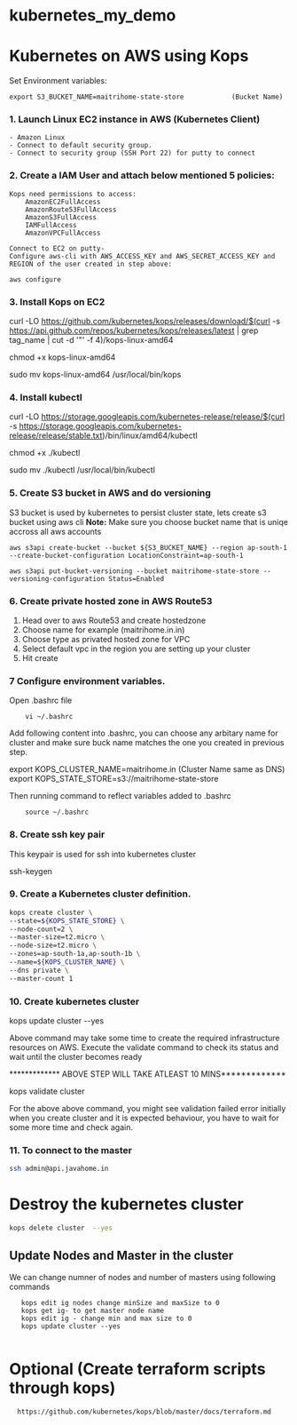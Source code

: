 # kubernetes_my_demo
# Kubernetes on AWS using Kops

Set Environment variables:
	
	export S3_BUCKET_NAME=maitrihome-state-store			(Bucket Name)


### 1. Launch Linux EC2 instance in AWS (Kubernetes Client)
	- Amazon Linux
	- Connect to default security group.
	- Connect to security group (SSH Port 22) for putty to connect
### 2. Create a IAM User and attach below mentioned 5 policies:
	Kops need permissions to access:
		AmazonEC2FullAccess
		AmazonRoute53FullAccess
		AmazonS3FullAccess
		IAMFullAccess
		AmazonVPCFullAccess
		
	Connect to EC2 on putty-	
	Configure aws-cli with AWS_ACCESS_KEY and AWS_SECRET_ACCESS_KEY and REGION of the user created in step above:

	aws configure
		
		
### 3. Install Kops on EC2

curl -LO https://github.com/kubernetes/kops/releases/download/$(curl -s https://api.github.com/repos/kubernetes/kops/releases/latest | grep tag_name | cut -d '"' -f 4)/kops-linux-amd64

chmod +x kops-linux-amd64

sudo mv kops-linux-amd64 /usr/local/bin/kops


### 4. Install kubectl

curl -LO https://storage.googleapis.com/kubernetes-release/release/$(curl -s https://storage.googleapis.com/kubernetes-release/release/stable.txt)/bin/linux/amd64/kubectl

chmod +x ./kubectl

sudo mv ./kubectl /usr/local/bin/kubectl

### 5. Create S3 bucket in AWS and do versioning
S3 bucket is used by kubernetes to persist cluster state, lets create s3 bucket using aws cli
**Note:**  Make sure you choose bucket name that is uniqe accross all aws accounts

	aws s3api create-bucket --bucket ${S3_BUCKET_NAME} --region ap-south-1 --create-bucket-configuration LocationConstraint=ap-south-1
	
	aws s3api put-bucket-versioning --bucket maitrihome-state-store --versioning-configuration Status=Enabled

### 6. Create private hosted zone in AWS Route53
 1. Head over to aws Route53 and create hostedzone
 2. Choose name for example (maitrihome.in.in)
 3. Choose type as privated hosted zone for VPC
 4. Select default vpc in the region you are setting up your cluster
 5. Hit create

### 7 Configure environment variables.
Open .bashrc file 
```
	vi ~/.bashrc
```
Add following content into .bashrc, you can choose any arbitary name for cluster and make sure buck name matches the one you created in previous step.

export KOPS_CLUSTER_NAME=maitrihome.in				(Cluster Name same as DNS)
export KOPS_STATE_STORE=s3://maitrihome-state-store

Then running command to reflect variables added to .bashrc
```
	source ~/.bashrc
```
### 8. Create ssh key pair
This keypair is used for ssh into kubernetes cluster

ssh-keygen

### 9. Create a Kubernetes cluster definition.
```sh
kops create cluster \
--state=${KOPS_STATE_STORE} \
--node-count=2 \
--master-size=t2.micro \
--node-size=t2.micro \
--zones=ap-south-1a,ap-south-1b \
--name=${KOPS_CLUSTER_NAME} \
--dns private \
--master-count 1
```

### 10. Create kubernetes cluster

kops update cluster --yes

Above command may take some time to create the required infrastructure resources on AWS. Execute the validate command to check its status and wait until the cluster becomes ready

************* ABOVE STEP WILL TAKE ATLEAST 10 MINS*************

kops validate cluster

For the above above command, you might see validation failed error initially when you create cluster and it is expected behaviour, you have to wait for some more time and check again.

### 11. To connect to the master
```sh
ssh admin@api.javahome.in
```
# Destroy the kubernetes cluster
```sh
kops delete cluster  --yes
```

## Update Nodes and Master in the cluster
We can change numner of nodes and number of masters using following commands
```
   kops edit ig nodes change minSize and maxSize to 0
   kops get ig- to get master node name
   kops edit ig - change min and max size to 0
   kops update cluster --yes
 
```
# Optional (Create terraform scripts through kops)

```
  https://github.com/kubernetes/kops/blob/master/docs/terraform.md

```
